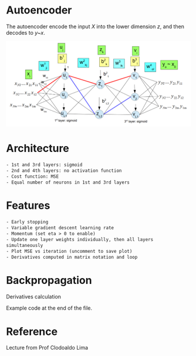 # Autoencoder
The autoencoder encode the input *X* into the lower dimension *z*, and then decodes to *y~x*. 

![Autoencoder architecture.](./autoencoder.PNG)


# Architecture
    - 1st and 3rd layers: sigmoid
    - 2nd and 4th layers: no activation function
    - Cost function: MSE
    - Equal number of neurons in 1st and 3rd layers

# Features
    - Early stopping
    - Variable gradient descent learning rate
    - Momentum (set eta > 0 to enable)
    - Update one layer weights individually, then all layers simultaneously
    - Plot MSE vs iteration (uncomment to save plot)
    - Derivatives computed in matrix notation and loop

# Backpropagation
Derivatives calculation 

Example code at the end of the file.

# Reference
Lecture from Prof Clodoaldo Lima

